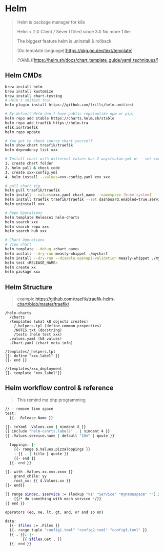 # Helm
> Helm is package manager for k8s
> 
> Helm < 2.0 Client / Sever (Tiller) since 3.0 No more Tiller
> 
> The biggest feature helm is uninstall & rollback
> 
> (Go template language)[https://pkg.go.dev/text/template]
> 
> (YAML)[https://helm.sh/docs/chart_template_guide/yaml_techniques/]
## Helm CMDs
```bash
brew install helm
brew install kustomize
brew install chart-testing
# Helm's unitest tool
helm plugin install https://github.com/lrills/helm-unittest

# By default Helm don't have public repo(unlike npm or pip)
helm repo add stable https://charts.helm.sh/stable
helm repo add traefik https://helm.tra
efik.io/traefik
helm repo update

# You got to check source chart yourself
helm show chart traefik/traefik
helm dependency list xxx

# Install chart with different values has 2 ways(value.yml or --set xxx=123)
1. create chart folder
2. helm pull & check code
3. create xxx-config.yml
4. helm install --values=xxx-config.yaml xxx xxx

# pull chart zip
helm pull traefik/traefik
helm install --values=xxx.yaml chart_name --namespace [kube-system]
helm install traefik traefik/traefik --set dashboard.enabled=true,serviceType=LoadBalancer,rbac.enabled=true,dashboard.domain=traefik.local
helm uninstall xxx

# Repo Operations
helm template Release1 helm-charts
helm search xxx
helm search repo xxx
helm search hub xxx

# Chart Operations
# View chart
helm template --debug <chart_name>
helm install --dry-run measly-whippet ./mychart
helm install --dry-run --disable-openapi-validation measly-whippet ./mychart
helm test <RELEASE_NAME>
helm create xx
helm package xxx

```
## Helm Structure
> example https://github.com/traefik/traefik-helm-chart/blob/master/traefik/
```
/helm-charts
  /charts
  /templates (what k8 objects creates)
    /_helpers.tpl (define common properties)
    /NOTES.txt (docstring)
    /tests (helm test xxx)
  .values.yaml (k8 values)
  .Chart.yaml (chart meta info)

/templates/_helpers.tpl
{{- define "xxx.label" }}
{{- end }}

//templates/xxx_deployment
{{- template "xxx.label"}}
```

## Helm workflow control & reference
> This remind me php programming
> 
```bash
// - remove line space
test:
  {{- .Release.Name }}

{{- toYaml .Values.xxx | nindent 8 }}
{{ include "helm-cahrts.labels" . | nindent 4 }}
{{ .Values.service.name | default "10m" | qoute }}

  toppings: |-
    {{- range $.Values.pizzaToppings }}
    - {{ . | title | quote }}
    {{- end }}    
  {{- end }}

{{- with .Values.xx.xxx.xxxx }}
    grand_chile: yy
    root_xx: {{ $.Values.xx }}
{{- end}}

{{ range $index, $service := (lookup "v1" "Service" "mynamespace" "").items }}
    {{/* do something with each service */}}
{{ end }}

operators (eq, ne, lt, gt, and, or and so on)

data:
  {{- $files := .Files }}
  {{- range tuple "config1.toml" "config2.toml" "config3.toml" }}
  {{ . }}: |-
        {{ $files.Get . }}
  {{- end }}
```
